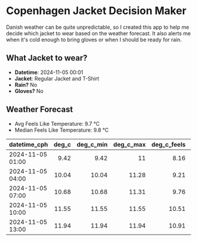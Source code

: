 
# Copenhagen Jacket Decision Maker

Danish weather can be quite unpredictable, so I created this app to help me decide which jacket to wear based on the weather forecast. 
It also alerts me when it's cold enough to bring gloves or when I should be ready for rain.

## What Jacket to wear?

- **Datetime**: 2024-11-05 00:01
- **Jacket**: Regular Jacket and T-Shirt
- **Rain?** No
- **Gloves?** No

## Weather Forecast
- Avg Feels Like Temperature: 9.7 °C
- Median Feels Like Temperature: 9.8 °C

| datetime_cph     |   deg_c |   deg_c_min |   deg_c_max |   deg_c_feels | weather   | wind   | rain   |
|:-----------------|--------:|------------:|------------:|--------------:|:----------|:-------|:-------|
| 2024-11-05 01:00 |    9.42 |        9.42 |       11    |          8.16 | Clouds    | Low    | None   |
| 2024-11-05 04:00 |   10.04 |       10.04 |       11.28 |          9.21 | Clouds    | Low    | None   |
| 2024-11-05 07:00 |   10.68 |       10.68 |       11.31 |          9.76 | Clouds    | Low    | None   |
| 2024-11-05 10:00 |   11.55 |       11.55 |       11.55 |         10.51 | Clouds    | Low    | None   |
| 2024-11-05 13:00 |   11.94 |       11.94 |       11.94 |         10.91 | Clouds    | Low    | None   |
        